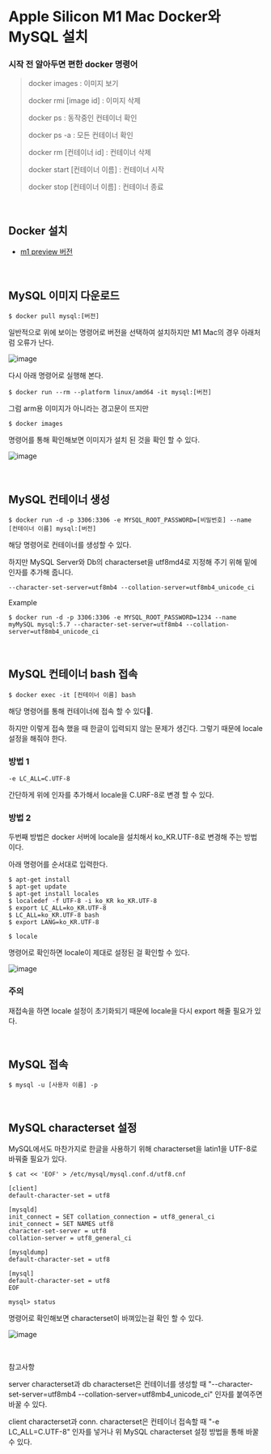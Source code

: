 # Apple Silicon M1 Mac Docker와 MySQL 설치

### 시작 전 알아두면 편한 docker 명령어

> docker images : 이미지 보기
>
> docker rmi [image id] : 이미지 삭제
>
> docker ps : 동작중인 컨테이너 확인
>
> docker ps -a : 모든 컨테이너 확인
>
> docker rm [컨테이너 id] : 컨테이너 삭제
>
> docker start [컨테이너 이름] : 컨테이너 시작
>
> docker stop [컨테이너 이름] : 컨테이너 종료

</br>

## Docker 설치

- [m1 preview 버전](https://docs.docker.com/docker-for-mac/apple-m1/)

</br>

## MySQL 이미지 다운로드

```
$ docker pull mysql:[버전]
```

일반적으로 위에 보이는 명령어로 버전을 선택하여 설치하지만 M1 Mac의 경우 아래처럼 오류가 난다.

![image](https://user-images.githubusercontent.com/63284310/106711576-0ea91e00-663b-11eb-8715-925a9f50e8c6.png)

다시 아래 명령어로 실행해 본다.

```
$ docker run --rm --platform linux/amd64 -it mysql:[버전]
```

그럼 arm용 이미지가 아니라는 경고문이 뜨지만

```
$ docker images
```

명령어를 통해 확인해보면 이미지가 설치 된 것을 확인 할 수 있다.

![image](https://user-images.githubusercontent.com/63284310/106711956-a60e7100-663b-11eb-9a4b-b22e74295d63.png)

</br>

## MySQL 컨테이너 생성

```
$ docker run -d -p 3306:3306 -e MYSQL_ROOT_PASSWORD=[비밀번호] --name [컨테이너 이름] mysql:[버전]
```

해당 명령어로 컨테이너를 생성할 수 있다.

하지만 MySQL Server와 Db의 characterset을 utf8md4로 지정해 주기 위해 밑에 인자를 추가해 줍니다.

```
--character-set-server=utf8mb4 --collation-server=utf8mb4_unicode_ci
```

Example

```
$ docker run -d -p 3306:3306 -e MYSQL_ROOT_PASSWORD=1234 --name myMySQL mysql:5.7 --character-set-server=utf8mb4 --collation-server=utf8mb4_unicode_ci
```

</br>

## MySQL 컨테이너 bash 접속

```
$ docker exec -it [컨테이너 이름] bash
```

해당 명령어를 통해 컨테이너에 접속 할 수 있다.

하지만 이렇게 접속 했을 때 한글이 입력되지 않는 문제가 생긴다. 그렇기 때문에 locale 설정을 해줘야 한다.

### 방법 1

```
-e LC_ALL=C.UTF-8
```

간단하게 위에 인자를 추가해서 locale을 C.URF-8로 변경 할 수 있다.

### 방법 2

두번째 방법은 docker 서버에 locale을 설치해서 ko_KR.UTF-8로 변경해 주는 방법이다.

아래 명령어를 순서대로 입력한다.

```
$ apt-get install
$ apt-get update
$ apt-get install locales
$ localedef -f UTF-8 -i ko_KR ko_KR.UTF-8
$ export LC_ALL=ko_KR.UTF-8
$ LC_ALL=ko_KR.UTF-8 bash
$ export LANG=ko_KR.UTF-8
```

```
$ locale
```

명령어로 확인하면 locale이 제대로 설정된 걸 확인할 수 있다.

![image](https://user-images.githubusercontent.com/63284310/106713478-e1aa3a80-663d-11eb-8921-19d43a025c18.png)

### 주의

재접속을 하면 locale 설정이 초기화되기 때문에 locale을 다시 export 해줄 필요가 있다.

</br>

## MySQL 접속

```
$ mysql -u [사용자 이름] -p
```

</br>

## MySQL characterset 설정

MySQL에서도 마찬가지로 한글을 사용하기 위해 characterset을 latin1을 UTF-8로 바꿔줄 필요가 있다.

```
$ cat << 'EOF' > /etc/mysql/mysql.conf.d/utf8.cnf
```

```
[client]
default-character-set = utf8

[mysqld]
init_connect = SET collation_connection = utf8_general_ci
init_connect = SET NAMES utf8
character-set-server = utf8
collation-server = utf8_general_ci

[mysqldump]
default-character-set = utf8

[mysql]
default-character-set = utf8
EOF
```

```
mysql> status
```

명령어로 확인해보면 characterset이 바껴있는걸 확인 할 수 있다.

![image](https://user-images.githubusercontent.com/63284310/106714473-3e5a2500-663f-11eb-84d3-99f0bc316a65.png)

</br>

참고사항

server characterset과 db characterset은 컨테이너를 생성할 때 "--character-set-server=utf8mb4 --collation-server=utf8mb4_unicode_ci" 인자를 붙여주면 바꿀 수 있다.

client
characterset과 conn. characterset은 컨테이너 접속할 때 "-e LC_ALL=C.UTF-8" 인자를 넣거나 위 MySQL characterset 설정 방법을 통해 바꿀 수 있다.
